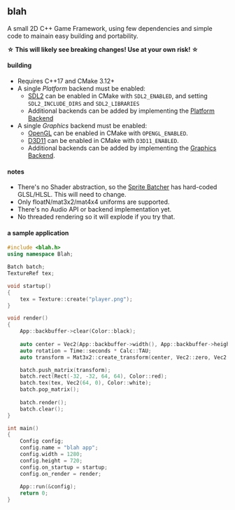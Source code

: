## blah
A small 2D C++ Game Framework, using few dependencies and simple code to mainain easy building and portability.

**☆ This will likely see breaking changes! Use at your own risk! ☆**

#### building
 - Requires C++17 and CMake 3.12+
 - A single *Platform* backend must be enabled:
	- [SDL2](https://github.com/NoelFB/blah/blob/master/src/internal/platform_backend_sdl2.cpp) can be enabled in CMake with `SDL2_ENABLED`, and setting `SDL2_INCLUDE_DIRS` and `SDL2_LIBRARIES`
	- Additional backends can be added by implementing the [Platform Backend](https://github.com/NoelFB/blah/blob/master/src/internal/platform_backend.h)
 - A single *Graphics* backend must be enabled:
	- [OpenGL](https://github.com/NoelFB/blah/blob/master/src/internal/graphics_backend_gl.cpp) can be enabled in CMake with `OPENGL_ENABLED`.
	- [D3D11](https://github.com/NoelFB/blah/blob/master/src/internal/graphics_backend_d3d11.cpp) can be enabled in CMake with `D3D11_ENABLED`.
	- Additional backends can be added by implementing the [Graphics Backend](https://github.com/NoelFB/blah/blob/master/src/internal/graphics_backend.h).
 
#### notes
 - There's no Shader abstraction, so the [Sprite Batcher](https://github.com/NoelFB/blah/blob/master/include/blah/drawing/batch.h) has hard-coded GLSL/HLSL. This will need to change.
 - Only floatN/mat3x2/mat4x4 uniforms are supported.
 - There's no Audio API or backend implementation yet.
 - No threaded rendering so it will explode if you try that.

#### a sample application

```cpp
#include <blah.h>
using namespace Blah;

Batch batch;
TextureRef tex;

void startup()
{
	tex = Texture::create("player.png");
}

void render()
{
	App::backbuffer->clear(Color::black);
	
	auto center = Vec2(App::backbuffer->width(), App::backbuffer->height()) / 2;
	auto rotation = Time::seconds * Calc::TAU;
	auto transform = Mat3x2::create_transform(center, Vec2::zero, Vec2::one, rotation);

	batch.push_matrix(transform);
	batch.rect(Rect(-32, -32, 64, 64), Color::red);
	batch.tex(tex, Vec2(64, 0), Color::white);
	batch.pop_matrix();
	
	batch.render();
	batch.clear();
}

int main()
{
	Config config;
	config.name = "blah app";
	config.width = 1280;
	config.height = 720;
	config.on_startup = startup;
	config.on_render = render;
	
	App::run(&config);
	return 0;
}

```
